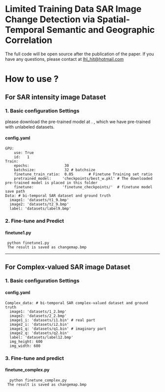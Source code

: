 # Limited Training Data SAR Image Change Detection via Spatial-Temporal Semantic and Geographic Correlation

The full code will be open source after the publication of the paper. If you have any questions, please contact at lhl_hit@hotmail.com
# How to use ?
## For SAR intensity image Dataset
  ###  1. Basic configuration Settings 
please download the pre-trained model at .
, which we have pre-trained with unlabeled datasets.
  #### config.yaml
    GPU:
        use: True
        id:   1
    Train:    
        epochs:                30
        batchsize:             32 # batchsize
        finetune_train_ratio:  0.05       # Finetune Training set ratio 
        pretrained_model:     'checkpoints/best_w.pkl' # The downloaded pre-trained model is placed in this folder 
        finetune:             'finetune_checkpoints/'  # finetune model save path
    Data: # bi-temporal SAR dataset and ground truth
      image1: 'datasets/t1_9.bmp'
      image2: 'datasets/t2_9.bmp'
      label: 'datasets/label9.bmp'
    
### 2. Fine-tune and Predict
#### finetune1.py
     python finetune1.py
     The result is saved as changemap.bmp  

-------------------
## For Complex-valued SAR image Dataset
    
###  1. Basic configuration Settings 
  #### config.yaml
    Complex_data: # bi-temporal SAR complex-valued dataset and ground truth
      image1: 'datasets/1_2.bmp'
      image2: 'datasets/2_2.bmp'
      image1_i: 'datasets/i1.bin' # real part
      image2_i: 'datasets/i2.bin'
      image1_q: 'datasets/q1.bin' # imaginary part
      image2_q: 'datasets/q2.bin'
      label: 'datasets/label12.bmp'
      img_height: 600
      img_width: 600

### 3. Fine-tune and predict
#### finetune_complex.py
      python finetune_complex.py
     The result is saved as changemap.bmp 
